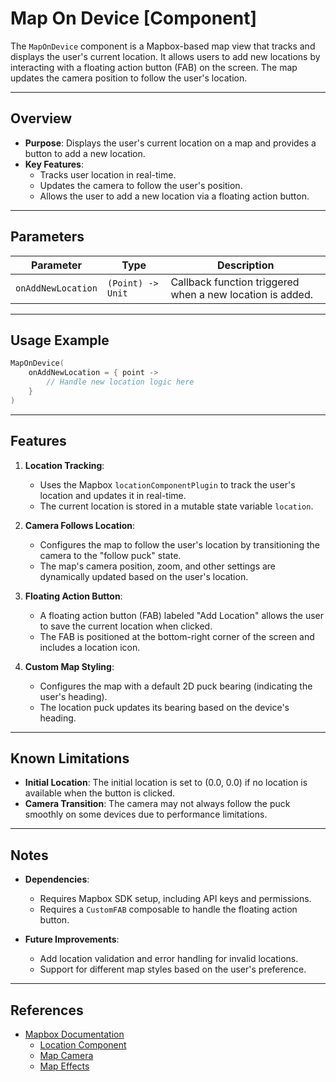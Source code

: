 # Map On Device [Component]

The `MapOnDevice` component is a Mapbox-based map view that tracks and displays the user's current location. It allows users to add new locations by interacting with a floating action button (FAB) on the screen. The map updates the camera position to follow the user's location.

---

## Overview

- **Purpose**: Displays the user's current location on a map and provides a button to add a new location.
- **Key Features**:
    - Tracks user location in real-time.
    - Updates the camera to follow the user's position.
    - Allows the user to add a new location via a floating action button.

---

## Parameters

| Parameter          | Type              | Description                                               |
|--------------------|-------------------|-----------------------------------------------------------|
| `onAddNewLocation` | `(Point) -> Unit` | Callback function triggered when a new location is added. |

---

## Usage Example

```kotlin
MapOnDevice(
    onAddNewLocation = { point ->
        // Handle new location logic here
    }
)
```

---

## Features

1. **Location Tracking**:
    - Uses the Mapbox `locationComponentPlugin` to track the user's location and updates it in real-time.
    - The current location is stored in a mutable state variable `location`.

2. **Camera Follows Location**:
    - Configures the map to follow the user's location by transitioning the camera to the "follow puck" state.
    - The map's camera position, zoom, and other settings are dynamically updated based on the user's location.

3. **Floating Action Button**:
    - A floating action button (FAB) labeled "Add Location" allows the user to save the current location when clicked.
    - The FAB is positioned at the bottom-right corner of the screen and includes a location icon.

4. **Custom Map Styling**:
    - Configures the map with a default 2D puck bearing (indicating the user's heading).
    - The location puck updates its bearing based on the device's heading.

---

## Known Limitations

- **Initial Location**: The initial location is set to (0.0, 0.0) if no location is available when the button is clicked.
- **Camera Transition**: The camera may not always follow the puck smoothly on some devices due to performance limitations.

---

## Notes

- **Dependencies**:
    - Requires Mapbox SDK setup, including API keys and permissions.
    - Requires a `CustomFAB` composable to handle the floating action button.

- **Future Improvements**:
    - Add location validation and error handling for invalid locations.
    - Support for different map styles based on the user's preference.

---

## References

- [Mapbox Documentation](https://docs.mapbox.com/)
    - [Location Component](https://docs.mapbox.com/android/maps/guides/location/)
    - [Map Camera](https://docs.mapbox.com/android/maps/guides/camera/)
    - [Map Effects](https://docs.mapbox.com/android/maps/guides/animation/)
